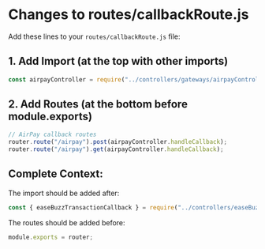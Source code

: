 # Changes to routes/callbackRoute.js

Add these lines to your `routes/callbackRoute.js` file:

## 1. Add Import (at the top with other imports)
```javascript
const airpayController = require("../controllers/gateways/airpayController");
```

## 2. Add Routes (at the bottom before module.exports)
```javascript
// AirPay callback routes
router.route("/airpay").post(airpayController.handleCallback);
router.route("/airpay").get(airpayController.handleCallback);
```

## Complete Context:
The import should be added after:
```javascript
const { easeBuzzTransactionCallback } = require("../controllers/easeBuzzController");
```

The routes should be added before:
```javascript
module.exports = router;
```
